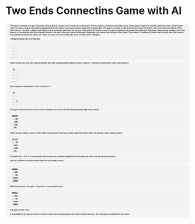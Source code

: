 <h1> Two Ends Connectins Game with AI </h1>
<img src=".\desc1.png">
<img src=".\Screenshot 3.png">
<img src=".\Screenshot 4.png">
